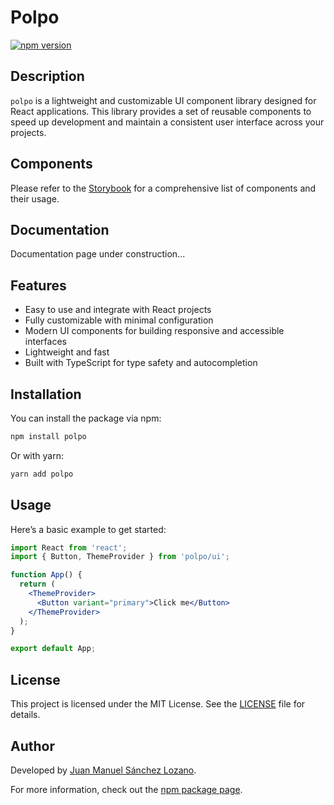 
# Polpo

[![npm version](https://badge.fury.io/js/polpo.svg)](https://www.npmjs.com/package/polpo)

## Description

`polpo` is a lightweight and customizable UI component library designed for React applications. This library provides a set of reusable components to speed up development and maintain a consistent user interface across your projects.


## Components

Please refer to the [Storybook](https://ui.juanmsl.com) for a comprehensive list of components and their usage.

## Documentation

Documentation page under construction...

## Features

- Easy to use and integrate with React projects
- Fully customizable with minimal configuration
- Modern UI components for building responsive and accessible interfaces
- Lightweight and fast
- Built with TypeScript for type safety and autocompletion

## Installation

You can install the package via npm:

```bash
npm install polpo
```

Or with yarn:

```bash
yarn add polpo
```

## Usage

Here’s a basic example to get started:

```jsx
import React from 'react';
import { Button, ThemeProvider } from 'polpo/ui';

function App() {
  return (
    <ThemeProvider>
      <Button variant="primary">Click me</Button>
    </ThemeProvider>
  );
}

export default App;
```

## License

This project is licensed under the MIT License. See the [LICENSE](./LICENSE) file for details.

## Author

Developed by [Juan Manuel Sánchez Lozano](https://juanmsl.com).

For more information, check out the [npm package page](https://www.npmjs.com/package/polpo).
